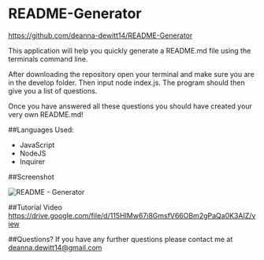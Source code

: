 # README-Generator

https://github.com/deanna-dewitt14/README-Generator

This application will help you quickly generate a README.md file using the terminals command line. 

After downloading the repository open your terminal and make sure you are in the develop folder.
Then input node index.js. The program should then give you a list of questions.

Once you have answered all these questions you should have created your very own README.md!


##Languages Used:
- JavaScript
- NodeJS
- Inquirer

##Screenshot

![README - Generator](https://user-images.githubusercontent.com/109932251/192936724-5990818e-6791-45f7-a384-5b46da0d200c.png)




##Tutorial Video
https://drive.google.com/file/d/115HIMw67i8GmsfV66OBm2gPaQa0K3AIZ/view




##Questions?
If you have any further questions please contact me at deanna.dewitt14@gmail.com
